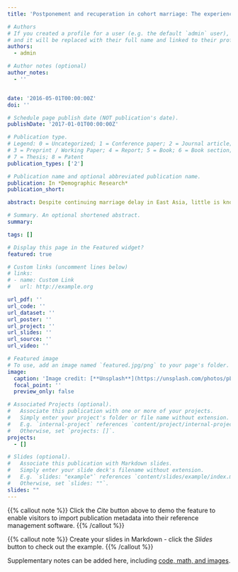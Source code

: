 ```yaml
---
title: 'Postponement and recuperation in cohort marriage: The experience of South Korea'

# Authors
# If you created a profile for a user (e.g. the default `admin` user), write the username (folder name) here
# and it will be replaced with their full name and linked to their profile.
authors:
  - admin

# Author notes (optional)
author_notes:
  - ''


date: '2016-05-01T00:00:00Z'
doi: ''

# Schedule page publish date (NOT publication's date).
publishDate: '2017-01-01T00:00:00Z'

# Publication type.
# Legend: 0 = Uncategorized; 1 = Conference paper; 2 = Journal article;
# 3 = Preprint / Working Paper; 4 = Report; 5 = Book; 6 = Book section;
# 7 = Thesis; 8 = Patent
publication_types: ['2']

# Publication name and optional abbreviated publication name.
publication: In *Demographic Research* 
publication_short: 

abstract: Despite continuing marriage delay in East Asia, little is known about the shift of marriage towards later ages and the concomitant decline in marriage. Applying the concept of cohort postponement and recuperation to marriage in South Korea, I study the pattern of marriage delay among women and the extent to which delayed marriages are realized later in life. With Korean census 1\% samples microdata, I compare women's marriage schedules across five-year birth cohorts born between 1916 and 1985 and analyze the trend in marriage delay and subsequent recovery at higher ages. Two distinct patterns of marriage delay can be identified. The first one occurred among the birth cohorts born in the 1930s and early 1940s, who faced successive political upheavals such as World War II and the Korean War. A different pattern of marriage delay is underway among the women born since the 1970s, among whom the proportion of the never-married by age 45 has begun to increase. These two patterns changed with level of education: The wars delayed marriage in a similar way for all social groups, whereas the recent marriage delay is more pronounced among women with tertiary education. The extent to which marriage delay is compensated at later ages differed across cohorts and social groups. Given the recent trend, the proportion of ever-married women by age 45 is expected to decline considerably among the younger cohorts born since the late 1970s, bringing an end to the universal marriage pattern in South Korea. This study highlights the transition of marriage timing in South Korea, which experienced rapid socioeconomic changes, which differs significantly from the European experience.

# Summary. An optional shortened abstract.
summary: 

tags: []

# Display this page in the Featured widget?
featured: true

# Custom links (uncomment lines below)
# links:
# - name: Custom Link
#   url: http://example.org

url_pdf: ''
url_code: ''
url_dataset: ''
url_poster: ''
url_project: ''
url_slides: ''
url_source: ''
url_video: ''

# Featured image
# To use, add an image named `featured.jpg/png` to your page's folder.
image:
  caption: 'Image credit: [**Unsplash**](https://unsplash.com/photos/pLCdAaMFLTE)'
  focal_point: ''
  preview_only: false

# Associated Projects (optional).
#   Associate this publication with one or more of your projects.
#   Simply enter your project's folder or file name without extension.
#   E.g. `internal-project` references `content/project/internal-project/index.md`.
#   Otherwise, set `projects: []`.
projects:
  - []

# Slides (optional).
#   Associate this publication with Markdown slides.
#   Simply enter your slide deck's filename without extension.
#   E.g. `slides: "example"` references `content/slides/example/index.md`.
#   Otherwise, set `slides: ""`.
slides: ""
---
```


{{% callout note %}}
Click the _Cite_ button above to demo the feature to enable visitors to import publication metadata into their reference management software.
{{% /callout %}}

{{% callout note %}}
Create your slides in Markdown - click the _Slides_ button to check out the example.
{{% /callout %}}

Supplementary notes can be added here, including [code, math, and images](https://wowchemy.com/docs/writing-markdown-latex/).
